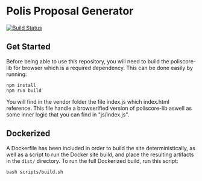 # Polis Proposal Generator

[![Build Status](https://travis-ci.org/polispay/proposal-generator.svg?branch=master)](https://travis-ci.org/polispay/proposal-generator)

## Get Started

Before being able to use this repository, you will need to build the poliscore-lib for browser which is a required dependency. This can be done easily by running:

```
npm install
npm run build
```

You will find in the vendor folder the file index.js which index.html reference. This file handle a browserified version of poliscore-lib aswell as some inner logic that you can find in "js/index.js".

## Dockerized

A Dockerfile has been included in order to build the site deterministically, as well as a script to run the Docker site build, and place the resulting artifacts in the `dist/` directory. To run the full Dockerized build, run this script:

```
bash scripts/build.sh
```
